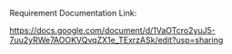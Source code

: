 Requirement Documentation Link:

https://docs.google.com/document/d/1VaOTcro2yuJ5-7uu2yRWe7AOOKVQvqZX1e_TExrzASk/edit?usp=sharing
